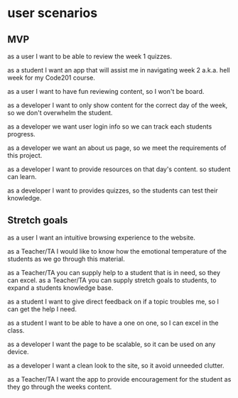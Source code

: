 # user scenarios

## MVP
as a user I want to be able to review the week 1 quizzes.

as a student I want an app that will assist me in navigating week 2 a.k.a. hell week for my Code201 course.

as a user I want to have fun reviewing content, so I won't be board.

as a developer I want to only show content for the correct day of the week, so we don't overwhelm the student.

as a developer we want user login info so we can track each students progress.

as a developer we want an about us page, so we meet the requirements of this project.

as a developer I want to provide resources on that day's content. so student can learn.

as a developer I want to provides quizzes, so the students can test their knowledge.


## Stretch goals
as a user I want an intuitive browsing experience to the website.

as a Teacher/TA I would like to know how the emotional temperature of the students as we go through this material.

as a Teacher/TA you can supply help to a student that is in need, so they can excel.
as a Teacher/TA you can supply stretch goals to students, to expand a students knowledge base.

as a student I want to give direct feedback on if a topic troubles me, so I can get the help I need.

as a student I want to be able to have a one on one, so I can excel in the class.

as a developer I want the page to be scalable, so it can be used on any device.

as a developer I want a clean look to the site, so it avoid unneeded clutter.

as a Teacher/TA I want the app to provide encouragement for the student as they go through the weeks content.
